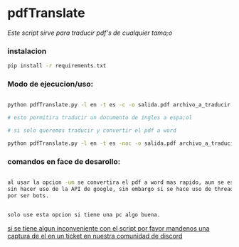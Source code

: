 # pdfTranslate

*Este script sirve para traducir pdf's de cualquier tama;o*


### instalacion

```bash 
pip install -r requirements.txt

```

### Modo de ejecucion/uso:

```bash

python pdfTranslate.py -l en -t es -c -o salida.pdf archivo_a_traducir.pdf

# esto permitira traducir un documento de ingles a espa;ol

# si solo queremos traducir y convertir el pdf a word

python pdfTranslate.py -l en -t es -noc -o salida.pdf archivo_a_traducir.pdf

```

### comandos en face de desarollo:

```bash

al usar la opcion -um se convertira el pdf a word mas rapido, aun se esta probando el implementar una traduccion mas rapida
sin hacer uso de la API de google, sin embargo si se hace uso de threading o multiprocess google bloqueara nuestras peticiones con captchas
por ser bots.


solo use esta opcion si tiene una pc algo buena.
```

[si se tiene algun inconveniente con el script por favor mandenos una captura de el en un ticket en nuestra comunidad de discord](https://discord.gg/Y8G4GY4xTu)

